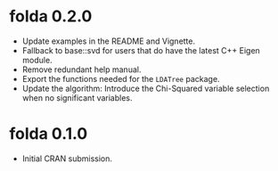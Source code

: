 # folda 0.2.0

* Update examples in the README and Vignette.
* Fallback to base::svd for users that do have the latest C++ Eigen module.
* Remove redundant help manual.
* Export the functions needed for the `LDATree` package.
* Update the algorithm: Introduce the Chi-Squared variable selection when no significant variables.

# folda 0.1.0

* Initial CRAN submission.
